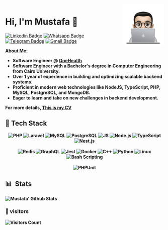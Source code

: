   <img src="https://raw.githubusercontent.com/MUSTAFA-Hamzawy/MUSTAFA-Hamzawy/main/logos/profile-img.png" align="right" width="26%"/>
  
<h1>Hi, I'm Mustafa 👋</h1>

[![Linkedin Badge](https://img.shields.io/badge/-LinkedIn-blue?style=flat-square&logo=Linkedin&logoColor=white&link=)](https://www.linkedin.com/in/mustafa-hamzawy/)
[![Whatsapp Badge](https://img.shields.io/badge/-Whatsapp-4CA143?style=flat-square&labelColor=4CA143&logo=whatsapp&logoColor=white&link=https://api.whatsapp.com/send?phone=201121366579&text=Hi%20%F0%9F%98%80%20)](https://api.whatsapp.com/send?phone=201121366579&text=Hi%20%F0%9F%98%80%20)
[![Telegram Badge](https://img.shields.io/badge/-Telegram-1ca0f1?style=flat-square&labelColor=1ca0f1&logo=telegram&logoColor=white&link=https://t.me/mustafa_hamzawy)](https://t.me/mustafa_hamzawy)
[![Gmail Badge](https://img.shields.io/badge/-Gmail-c14438?style=flat-square&logo=Gmail&logoColor=white&link=mailto:dev.mustafa.mahmoud@gmail.com)](mailto:dev.mustafa.mahmoud@gmail.com)

<b>About Me:</b>

<ul>

<li><strong>
Software Engineer @ <a href="https://www.linkedin.com/company/onehealthbyaxa/">OneHealth</a>
</strong></li>

<li><strong>
Software Engineer with a Bachelor's degree in Computer Engineering from Cairo University.
</strong></li>

<li><strong>
Over 1 year of experience in building and optimizing scalable backend systems.
</strong></li>


<li><strong>
Proficient in modern web technologies like NodeJS, TypeScript, PHP, MySQL, PostgreSQL, and MongoDB.
</strong></li>


<li><strong>
Eager to learn and take on new challenges in backend development.
</strong></li>

</ul>

<strong>  For more details,  <strong> <a href="https://drive.google.com/file/d/1H8vAg7cfMErMvLk_uYwJCmNn2-_7NStU/view?usp=sharing" target="_blank">
 This is my CV </strong> </a>


## 🧰 Tech Stack

<div align='center'>
 
  <img src="https://edent.github.io/SuperTinyIcons/images/svg/php.svg" width="70" title="PHP" />
  <img src="https://edent.github.io/SuperTinyIcons/images/svg/laravel.svg" width="70" title="Laravel" />
  <img src="https://edent.github.io/SuperTinyIcons/images/svg/mysql.svg" width="70" title="MySQL" />
  <img src="https://cdn.worldvectorlogo.com/logos/postgresql.svg" width="70" title="PostgreSQL" />
  <img src="https://edent.github.io/SuperTinyIcons/images/svg/javascript.svg" width="70" title="JS" />
  <img src="https://edent.github.io/SuperTinyIcons/images/svg/nodejs.svg" width="70" title="Node.js" />
  <img src="https://cdn.worldvectorlogo.com/logos/typescript.svg" width="70" title="TypeScript" />
  <img src="https://cdn.worldvectorlogo.com/logos/nestjs.svg" width="70" title="Nest.js" />
  <br> <br>
  <img src="https://www.vectorlogo.zone/logos/redis/redis-icon.svg" width="70" title="Redis" />
  <img src="https://www.vectorlogo.zone/logos/graphql/graphql-icon.svg" width="70" title="GraphQL" />
  <img src="https://www.svgrepo.com/show/373701/jest-snapshot.svg" width="70" title="Jest" />
  <img src="https://edent.github.io/SuperTinyIcons/images/svg/docker.svg" width="70" title="Docker" />
<!--  <img src="https://edent.github.io/SuperTinyIcons/images/svg/html5.svg" width="70" title="HTML" />  -->
<!--  <img src="https://edent.github.io/SuperTinyIcons/images/svg/css3.svg" width="70" title="CSS" />  -->
  <img src="https://edent.github.io/SuperTinyIcons/images/svg/cplusplus.svg" width="70" title="C++" />
 <!-- <img src="https://edent.github.io/SuperTinyIcons/images/svg/java.svg" width="70" title="Java" /> -->
  <img src="https://edent.github.io/SuperTinyIcons/images/svg/python.svg" width="70" title="Python" />
<!--  <img src="https://edent.github.io/SuperTinyIcons/images/svg/react.svg" width="70" title="ReactJS" />  -->
  <img src="https://edent.github.io/SuperTinyIcons/images/svg/linux.svg" width="70" title="Linux" />
  <img src="https://edent.github.io/SuperTinyIcons/images/svg/bash.svg" width="70" title="Bash Scripting" />
  <br> <br>
  <img src="https://www.logo.wine/a/logo/PHPUnit/PHPUnit-Logo.wine.svg" width="70" title="PHPUnit" />
  
</div>




## 📊 &nbsp;Stats

![Mustafa' Github Stats](https://github-readme-stats.vercel.app/api?username=MUSTAFA-Hamzawy&show_icons=true&bg_color=0d1116&title_color=ce09ec&text_color=a4aacb&icon_color=007ec6)&nbsp;

<!-- 
![GitHub Streak](https://github-readme-streak-stats.herokuapp.com/?user=MUSTAFA-Hamzawy&theme=dark&count_private=true&bg_color=0d1116&title_color=ce09ec&text_color=a4aacb&icon_color=007ec6)
-->
<!--
[![Top Langs](https://github-readme-stats.vercel.app/api/top-langs/?username=MUSTAFA-Hamzawy&layout=compact&bg_color=0d1116&title_color=ce09ec&text_color=a4aacb)](https://github.com/anuraghazra/github-readme-stats)
-->

### 👀 visitors

<img src="https://profile-counter.glitch.me/MUSTAFA-Hamzawy/count.svg" alt="Visitors Count" />

